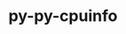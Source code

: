 ---
title: "py-py-cpuinfo"
layout: cache
categories: [package, develop]
meta: {"compilers": ["gcc@=11.4.0", "oneapi@=2024.2.1"], "num_specs": 15, "num_specs_by_stack": {"e4s": 10, "e4s-oneapi": 5, "root": 15}, "oss": ["ubuntu22.04"], "platforms": ["linux"], "stacks": ["e4s", "e4s-oneapi", "root"], "targets": ["x86_64_v3"], "versions": ["9.0.0"]}
spec_details: [{"compiler": "gcc@=11.4.0", "hash": "4gmjpme2rlwg3ayyfn5slgyuyucie2ry", "os": "ubuntu22.04", "platform": "linux", "size": "-", "stacks": ["e4s", "root"], "target": "x86_64_v3", "variants": ["build_system=python_pip"], "versions": ["9.0.0"]}, {"compiler": "gcc@=11.4.0", "hash": "bghllqvguf33t3e5m6r5lj7tylrkxeur", "os": "ubuntu22.04", "platform": "linux", "size": "-", "stacks": ["e4s", "root"], "target": "x86_64_v3", "variants": ["build_system=python_pip"], "versions": ["9.0.0"]}, {"compiler": "gcc@=11.4.0", "hash": "eougdv4jrkur7rkpnzoj7t3mtk6ofcjb", "os": "ubuntu22.04", "platform": "linux", "size": "-", "stacks": ["e4s", "root"], "target": "x86_64_v3", "variants": ["build_system=python_pip"], "versions": ["9.0.0"]}, {"compiler": "oneapi@=2024.2.1", "hash": "lnudapjgyvdv7lug3blpyjflm2763h3v", "os": "ubuntu22.04", "platform": "linux", "size": "-", "stacks": ["e4s-oneapi", "root"], "target": "x86_64_v3", "variants": ["build_system=python_pip"], "versions": ["9.0.0"]}, {"compiler": "gcc@=11.4.0", "hash": "mrbmiw5ichoz32xvbqydofm374dkyjvt", "os": "ubuntu22.04", "platform": "linux", "size": "-", "stacks": ["e4s", "root"], "target": "x86_64_v3", "variants": ["build_system=python_pip"], "versions": ["9.0.0"]}, {"compiler": "oneapi@=2024.2.1", "hash": "n4g5c2autjsk7trg6nyxjkm27uk7lwne", "os": "ubuntu22.04", "platform": "linux", "size": "-", "stacks": ["e4s-oneapi", "root"], "target": "x86_64_v3", "variants": ["build_system=python_pip"], "versions": ["9.0.0"]}, {"compiler": "gcc@=11.4.0", "hash": "ncpw4d4mx6xzxniyrozktf7whnpzlzj7", "os": "ubuntu22.04", "platform": "linux", "size": "-", "stacks": ["e4s", "root"], "target": "x86_64_v3", "variants": ["build_system=python_pip"], "versions": ["9.0.0"]}, {"compiler": "oneapi@=2024.2.1", "hash": "owl4ofkwaqsu4sbcyfd5m7tzbi3ixibb", "os": "ubuntu22.04", "platform": "linux", "size": "-", "stacks": ["e4s-oneapi", "root"], "target": "x86_64_v3", "variants": ["build_system=python_pip"], "versions": ["9.0.0"]}, {"compiler": "oneapi@=2024.2.1", "hash": "qissn5dawituazi33ssib52xh525wv7c", "os": "ubuntu22.04", "platform": "linux", "size": "-", "stacks": ["e4s-oneapi", "root"], "target": "x86_64_v3", "variants": ["build_system=python_pip"], "versions": ["9.0.0"]}, {"compiler": "oneapi@=2024.2.1", "hash": "spujvyszmj2xnvzp73zoatnoypqf7gfn", "os": "ubuntu22.04", "platform": "linux", "size": "-", "stacks": ["e4s-oneapi", "root"], "target": "x86_64_v3", "variants": ["build_system=python_pip"], "versions": ["9.0.0"]}, {"compiler": "gcc@=11.4.0", "hash": "vyptnbufavznwuf4eplg3a62svc2k7h2", "os": "ubuntu22.04", "platform": "linux", "size": "-", "stacks": ["e4s", "root"], "target": "x86_64_v3", "variants": ["build_system=python_pip"], "versions": ["9.0.0"]}, {"compiler": "gcc@=11.4.0", "hash": "wpgpt3bcnit6n7ybugbx3cxpabvkpmqe", "os": "ubuntu22.04", "platform": "linux", "size": "-", "stacks": ["e4s", "root"], "target": "x86_64_v3", "variants": ["build_system=python_pip"], "versions": ["9.0.0"]}, {"compiler": "gcc@=11.4.0", "hash": "x33h5usfhdyve6gladontptpm4n23gyn", "os": "ubuntu22.04", "platform": "linux", "size": "-", "stacks": ["e4s", "root"], "target": "x86_64_v3", "variants": ["build_system=python_pip"], "versions": ["9.0.0"]}, {"compiler": "gcc@=11.4.0", "hash": "ydyru4y66jb4xt2ekwv4ry5b2djicp2d", "os": "ubuntu22.04", "platform": "linux", "size": "-", "stacks": ["e4s", "root"], "target": "x86_64_v3", "variants": ["build_system=python_pip"], "versions": ["9.0.0"]}, {"compiler": "gcc@=11.4.0", "hash": "yj4ymuztueqwlvfbr22btele4irat624", "os": "ubuntu22.04", "platform": "linux", "size": "-", "stacks": ["e4s", "root"], "target": "x86_64_v3", "variants": ["build_system=python_pip"], "versions": ["9.0.0"]}]
---